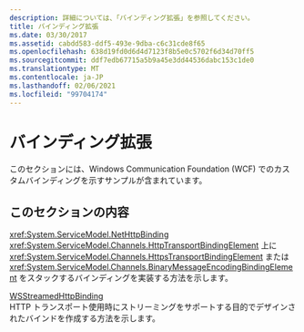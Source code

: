 ```yaml
---
description: 詳細については、「バインディング拡張」を参照してください。
title: バインディング拡張
ms.date: 03/30/2017
ms.assetid: cabdd583-ddf5-493e-9dba-c6c31cde8f65
ms.openlocfilehash: 638d19fd0d6d4d7123f8b5e0c5702f6d34d70ff5
ms.sourcegitcommit: ddf7edb67715a5b9a45e3dd44536dabc153c1de0
ms.translationtype: MT
ms.contentlocale: ja-JP
ms.lasthandoff: 02/06/2021
ms.locfileid: "99704174"
---
```

# <a name="binding-extensibility"></a>バインディング拡張

このセクションには、Windows Communication Foundation (WCF) でのカスタムバインディングを示すサンプルが含まれています。  
  
## <a name="in-this-section"></a>このセクションの内容  

 <xref:System.ServiceModel.NetHttpBinding>  
 <xref:System.ServiceModel.Channels.HttpTransportBindingElement> 上に <xref:System.ServiceModel.Channels.HttpsTransportBindingElement> または <xref:System.ServiceModel.Channels.BinaryMessageEncodingBindingElement> をスタックするバインディングを実装する方法を示します。  
  
 [WSStreamedHttpBinding](wsstreamedhttpbinding.md)  
 HTTP トランスポート使用時にストリーミングをサポートする目的でデザインされたバインドを作成する方法を示します。  
